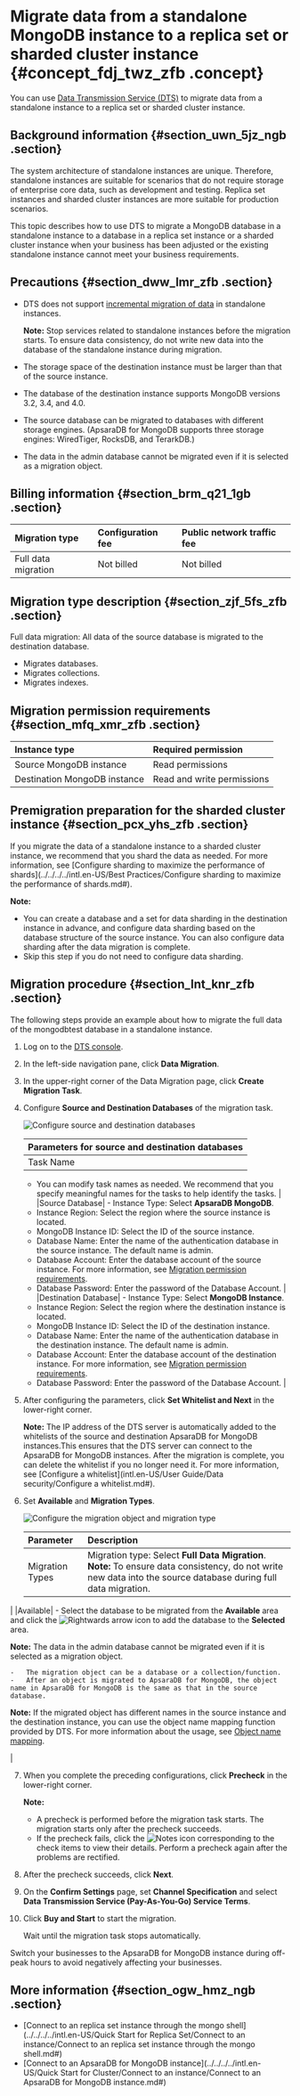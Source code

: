 # Migrate data from a standalone MongoDB instance to a replica set or sharded cluster instance {#concept_fdj_twz_zfb .concept}

You can use [Data Transmission Service \(DTS\)](https://dts-intl.console.aliyun.com/) to migrate data from a standalone instance to a replica set or sharded cluster instance.

## Background information {#section_uwn_5jz_ngb .section}

The system architecture of standalone instances are unique. Therefore, standalone instances are suitable for scenarios that do not require storage of enterprise core data, such as development and testing. Replica set instances and sharded cluster instances are more suitable for production scenarios.

This topic describes how to use DTS to migrate a MongoDB database in a standalone instance to a database in a replica set instance or a sharded cluster instance when your business has been adjusted or the existing standalone instance cannot meet your business requirements.

## Precautions {#section_dww_lmr_zfb .section}

-   DTS does not support [incremental migration of data](https://help.aliyun.com/knowledge_detail/39252.html) in standalone instances.

    **Note:** Stop services related to standalone instances before the migration starts. To ensure data consistency, do not write new data into the database of the standalone instance during migration.

-   The storage space of the destination instance must be larger than that of the source instance.
-   The database of the destination instance supports MongoDB versions 3.2, 3.4, and 4.0.
-   The source database can be migrated to databases with different storage engines. \(ApsaraDB for MongoDB supports three storage engines: WiredTiger, RocksDB, and TerarkDB.\)
-   The data in the admin database cannot be migrated even if it is selected as a migration object.

## Billing information {#section_brm_q21_1gb .section}

|Migration type|Configuration fee|Public network traffic fee|
|:-------------|:----------------|:-------------------------|
|Full data migration|Not billed|Not billed|

## Migration type description {#section_zjf_5fs_zfb .section}

Full data migration: All data of the source database is migrated to the destination database.

-   Migrates databases.
-   Migrates collections.
-   Migrates indexes.

## Migration permission requirements {#section_mfq_xmr_zfb .section}

|Instance type|Required permission|
|:------------|:------------------|
|Source MongoDB instance|Read permissions|
|Destination MongoDB instance|Read and write permissions|

## Premigration preparation for the sharded cluster instance {#section_pcx_yhs_zfb .section}

If you migrate the data of a standalone instance to a sharded cluster instance, we recommend that you shard the data as needed. For more information, see [Configure sharding to maximize the performance of shards](../../../../intl.en-US/Best Practices/Configure sharding to maximize the performance of shards.md#).

**Note:** 

-   You can create a database and a set for data sharding in the destination instance in advance, and configure data sharding based on the database structure of the source instance. You can also configure data sharding after the data migration is complete.
-   Skip this step if you do not need to configure data sharding.

## Migration procedure {#section_lnt_knr_zfb .section}

The following steps provide an example about how to migrate the full data of the mongodbtest database in a standalone instance.

1.  Log on to the [DTS console](https://dts-intl.console.aliyun.com/).
2.  In the left-side navigation pane, click **Data Migration**.
3.  In the upper-right corner of the Data Migration page, click **Create Migration Task**.
4.  Configure **Source and Destination Databases** of the migration task.

    ![Configure source and destination databases](http://static-aliyun-doc.oss-cn-hangzhou.aliyuncs.com/assets/img/75938/156455190733658_en-US.png)

    |Parameters for source and destination databases|
    |:----------------------------------------------|
    |Task Name|     -   DTS automatically generates a name for each task. Task names are not required to be unique.
    -   You can modify task names as needed. We recommend that you specify meaningful names for the tasks to help identify the tasks.
 |
    |Source Database|     -   Instance Type: Select **ApsaraDB MongoDB**.
    -   Instance Region: Select the region where the source instance is located.
    -   MongoDB Instance ID: Select the ID of the source instance.
    -   Database Name: Enter the name of the authentication database in the source instance. The default name is admin.
    -   Database Account: Enter the database account of the source instance. For more information, see [Migration permission requirements](#section_mfq_xmr_zfb).
    -   Database Password: Enter the password of the Database Account.
 |
    |Destination Database|     -   Instance Type: Select **MongoDB Instance**.
    -   Instance Region: Select the region where the destination instance is located.
    -   MongoDB Instance ID: Select the ID of the destination instance.
    -   Database Name: Enter the name of the authentication database in the destination instance. The default name is admin.
    -   Database Account: Enter the database account of the destination instance. For more information, see [Migration permission requirements](#section_mfq_xmr_zfb).
    -   Database Password: Enter the password of the Database Account.
 |

5.  After configuring the parameters, click **Set Whitelist and Next** in the lower-right corner.

    **Note:** The IP address of the DTS server is automatically added to the whitelists of the source and destination ApsaraDB for MongoDB instances.This ensures that the DTS server can connect to the ApsaraDB for MongoDB instances. After the migration is complete, you can delete the whitelist if you no longer need it. For more information, see [Configure a whitelist](intl.en-US/User Guide/Data security/Configure a whitelist.md#).

6.  Set **Available** and **Migration Types**.

    ![Configure the migration object and migration type](http://static-aliyun-doc.oss-cn-hangzhou.aliyuncs.com/assets/img/83046/156455190735725_en-US.png)

    |Parameter|Description|
    |:--------|:----------|
    |Migration Types|Migration type: Select **Full Data Migration**. **Note:** To ensure data consistency, do not write new data into the source database during full data migration.

 |
    |Available|     -   Select the database to be migrated from the **Available** area and click the ![Rightwards arrow](http://static-aliyun-doc.oss-cn-hangzhou.aliyuncs.com/assets/img/83046/156455190737966_en-US.png) icon to add the database to the **Selected** area.

**Note:** The data in the admin database cannot be migrated even if it is selected as a migration object.

    -   The migration object can be a database or a collection/function.
    -   After an object is migrated to ApsaraDB for MongoDB, the object name in ApsaraDB for MongoDB is the same as that in the source database.

**Note:** If the migrated object has different names in the source instance and the destination instance, you can use the object name mapping function provided by DTS. For more information about the usage, see [Object name mapping](https://help.aliyun.com/document_detail/26628.html).

 |

7.  When you complete the preceding configurations, click **Precheck** in the lower-right corner.

    **Note:** 

    -   A precheck is performed before the migration task starts. The migration starts only after the precheck succeeds.
    -   If the precheck fails, click the ![Notes](http://static-aliyun-doc.oss-cn-hangzhou.aliyuncs.com/assets/img/86903/156455190835996_en-US.png) icon corresponding to the check items to view their details. Perform a precheck again after the problems are rectified.
8.  After the precheck succeeds, click **Next**.
9.  On the **Confirm Settings** page, set **Channel Specification** and select **Data Transmission Service \(Pay-As-You-Go\) Service Terms**.
10. Click **Buy and Start** to start the migration.

    Wait until the migration task stops automatically.


Switch your businesses to the ApsaraDB for MongoDB instance during off-peak hours to avoid negatively affecting your businesses.

## More information {#section_ogw_hmz_ngb .section}

-   [Connect to an replica set instance through the mongo shell](../../../../intl.en-US/Quick Start for Replica Set/Connect to an instance/Connect to an replica set instance through the mongo shell.md#)
-   [Connect to an ApsaraDB for MongoDB instance](../../../../intl.en-US/Quick Start for Cluster/Connect to an instance/Connect to an ApsaraDB for MongoDB instance.md#)

